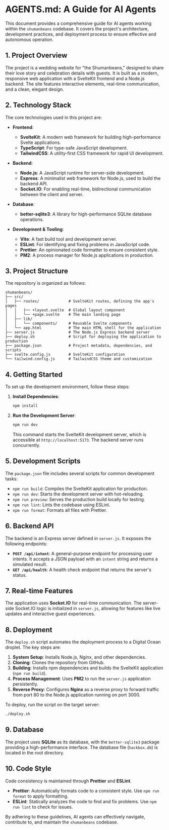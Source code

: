# AGENTS.md: A Guide for AI Agents

This document provides a comprehensive guide for AI agents working within the `shumanbeans` codebase. It covers the project's architecture, development practices, and deployment process to ensure effective and autonomous operation.

## 1. Project Overview

The project is a wedding website for "the Shumanbeans," designed to share their love story and celebration details with guests. It is built as a modern, responsive web application with a SvelteKit frontend and a Node.js backend. The site features interactive elements, real-time communication, and a clean, elegant design.

## 2. Technology Stack

The core technologies used in this project are:

- **Frontend**:
  - **SvelteKit**: A modern web framework for building high-performance Svelte applications.
  - **TypeScript**: For type-safe JavaScript development.
  - **TailwindCSS**: A utility-first CSS framework for rapid UI development.

- **Backend**:
  - **Node.js**: A JavaScript runtime for server-side development.
  - **Express**: A minimalist web framework for Node.js, used to build the backend API.
  - **Socket.IO**: For enabling real-time, bidirectional communication between the client and server.

- **Database**:
  - **better-sqlite3**: A library for high-performance SQLite database operations.

- **Development & Tooling**:
  - **Vite**: A fast build tool and development server.
  - **ESLint**: For identifying and fixing problems in JavaScript code.
  - **Prettier**: An opinionated code formatter to ensure consistent style.
  - **PM2**: A process manager for Node.js applications in production.

## 3. Project Structure

The repository is organized as follows:

```
shumanbeans/
├── src/
│   ├── routes/             # SvelteKit routes, defining the app's pages
│   │   ├── +layout.svelte  # Global layout component
│   │   └── +page.svelte    # The main landing page
│   ├── lib/
│   │   └── components/     # Reusable Svelte components
│   └── app.html            # The main HTML shell for the application
├── server.js               # The Node.js Express backend server
├── deploy.sh               # Script for deploying the application to production
├── package.json            # Project metadata, dependencies, and scripts
├── svelte.config.js        # SvelteKit configuration
└── tailwind.config.js      # TailwindCSS theme and customization
```

## 4. Getting Started

To set up the development environment, follow these steps:

1.  **Install Dependencies**:
    ```bash
    npm install
    ```

2.  **Run the Development Server**:
    ```bash
    npm run dev
    ```
    This command starts the SvelteKit development server, which is accessible at `http://localhost:5173`. The backend server runs concurrently.

## 5. Development Scripts

The `package.json` file includes several scripts for common development tasks:

- `npm run build`: Compiles the SvelteKit application for production.
- `npm run dev`: Starts the development server with hot-reloading.
- `npm run preview`: Serves the production build locally for testing.
- `npm run lint`: Lints the codebase using ESLint.
- `npm run format`: Formats all files with Prettier.

## 6. Backend API

The backend is an Express server defined in `server.js`. It exposes the following endpoints:

- **`POST /api/intent`**: A general-purpose endpoint for processing user intents. It accepts a JSON payload with an `intent` string and returns a simulated result.
- **`GET /api/health`**: A health check endpoint that returns the server's status.

## 7. Real-time Features

The application uses **Socket.IO** for real-time communication. The server-side Socket.IO logic is initialized in `server.js`, allowing for features like live updates and interactive guest experiences.

## 8. Deployment

The `deploy.sh` script automates the deployment process to a Digital Ocean droplet. The key steps are:

1.  **System Setup**: Installs Node.js, Nginx, and other dependencies.
2.  **Cloning**: Clones the repository from GitHub.
3.  **Building**: Installs npm dependencies and builds the SvelteKit application (`npm run build`).
4.  **Process Management**: Uses **PM2** to run the `server.js` application persistently.
5.  **Reverse Proxy**: Configures **Nginx** as a reverse proxy to forward traffic from port 80 to the Node.js application running on port 3000.

To deploy, run the script on the target server:
```bash
./deploy.sh
```

## 9. Database

The project uses **SQLite** as its database, with the `better-sqlite3` package providing a high-performance interface. The database file (`hackbox.db`) is located in the root directory.

## 10. Code Style

Code consistency is maintained through **Prettier** and **ESLint**.

- **Prettier**: Automatically formats code to a consistent style. Use `npm run format` to apply formatting.
- **ESLint**: Statically analyzes the code to find and fix problems. Use `npm run lint` to check for issues.

By adhering to these guidelines, AI agents can effectively navigate, contribute to, and maintain the `shumanbeans` codebase.


